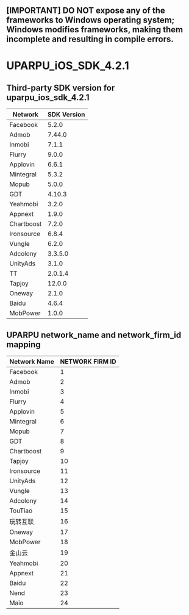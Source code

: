 ## [IMPORTANT] DO NOT expose any of the frameworks to Windows operating system; Windows modifies frameworks, making them incomplete and resulting in compile errors.
# UPARPU_iOS_SDK_4.2.1
## Third-party SDK version for uparpu_ios_sdk_4.2.1


| Network | SDK Version |
|---|---|
| Facebook | 5.2.0 |
| Admob | 7.44.0 |
| Inmobi | 7.1.1 |
| Flurry | 9.0.0 |
| Applovin | 6.6.1 |
| Mintegral | 5.3.2 |
| Mopub | 5.0.0 |
| GDT | 4.10.3 |
| Yeahmobi | 3.2.0 |
| Appnext | 1.9.0 |
| Chartboost | 7.2.0 |
| Ironsource | 6.8.4 |
| Vungle | 6.2.0 |
| Adcolony | 3.3.5.0 |
| UnityAds | 3.1.0 |
| TT | 2.0.1.4 |
| Tapjoy | 12.0.0 |
| Oneway | 2.1.0 |
| Baidu | 4.6.4 |
| MobPower | 1.0.0 |

## UPARPU network_name and network_firm_id mapping

| Network Name| NETWORK FIRM ID|
|---|---|
|Facebook | 1 |
|Admob | 2 |
|Inmobi | 3 | 
|Flurry| 4 | 
|Applovin| 5 | 
|Mintegral | 6 |
|Mopub | 7 |
|GDT | 8|
|Chartboost | 9| 
|Tapjoy | 10 |
|Ironsource | 11|
|UnityAds | 12 |
|Vungle | 13 | 
|Adcolony | 14 | 
|TouTiao|15|
|玩转互联 | 16 |
|Oneway|17|
|MobPower | 18 |
|金山云 | 19 |
|Yeahmobi|20|
|Appnext|21|
|Baidu|22|
|Nend|23|
|Maio|24|
